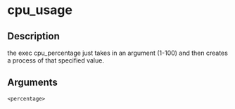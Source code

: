 # cpu_usage
## Description
the exec cpu_percentage just takes in an argument (1-100)
and then creates a process of that specified value.
## Arguments
 ```
 <percentage>
```
